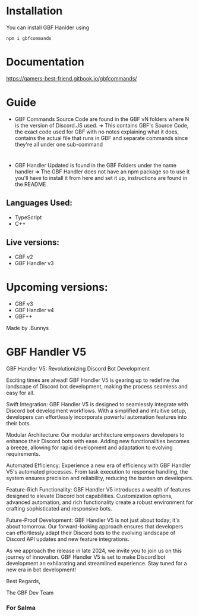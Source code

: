 # Installation
You can install GBF Hanlder using 

`npm i gbfcommands`

# Documentation 

https://gamers-best-friend.gitbook.io/gbfcommands/

# Guide
- GBF Commands Source Code are found in the GBF vN folders where N is the version of Discord.JS used.
➜ This contains GBF's Source Code, the exact code used for GBF with no notes explaining what it does, contains the actual file that runs in GBF and separate commands since they're all under one sub-command
#
- GBF Handler Updated is found in the GBF Folders under the name handler
➜ The GBF Handler does not have an npm package so to use it you'll have to install it from here and set it up, instructions are found in the README

## Languages Used:
- TypeScript
- C++

## Live versions:
- GBF v2
- GBF Handler v3

# Upcoming versions:
- GBF v3
- GBF Handler v4
- GBF++

Made by .Bunnys

# GBF Handler V5

GBF Handler V5: Revolutionizing Discord Bot Development

Exciting times are ahead! GBF Handler V5 is gearing up to redefine the landscape of Discord bot development, making the process seamless and easy for all.

Swift Integration:
GBF Handler V5 is designed to seamlessly integrate with Discord bot development workflows. With a simplified and intuitive setup, developers can effortlessly incorporate powerful automation features into their bots.

Modular Architecture:
Our modular architecture empowers developers to enhance their Discord bots with ease. Adding new functionalities becomes a breeze, allowing for rapid development and adaptation to evolving requirements.

Automated Efficiency:
Experience a new era of efficiency with GBF Handler V5's automated processes. From task execution to response handling, the system ensures precision and reliability, reducing the burden on developers.

Feature-Rich Functionality:
GBF Handler V5 introduces a wealth of features designed to elevate Discord bot capabilities. Customization options, advanced automation, and rich functionality create a robust environment for crafting sophisticated and responsive bots.

Future-Proof Development:
GBF Handler V5 is not just about today; it's about tomorrow. Our forward-looking approach ensures that developers can effortlessly adapt their Discord bots to the evolving landscape of Discord API updates and new feature integrations.

As we approach the release in late 2024, we invite you to join us on this journey of innovation. GBF Handler V5 is set to make Discord bot development an exhilarating and streamlined experience. Stay tuned for a new era in bot development!

Best Regards,

The GBF Dev Team 


### For Salma
